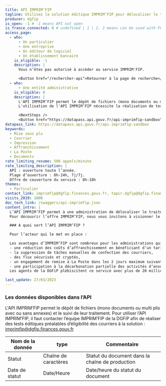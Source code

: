```yaml
---
title: API IMPRIM'FIP
tagline: Utilisez la solution éditique IMPRIM’FIP pour délocaliser le traitement de vos courriers administratifs sortants (impression, mise sous pli, affranchissement et remise à La Poste) vers les centres éditiques industriels de la DGFIP.
producer: dgfip
is_open: -1 # -1 means API not open
is_france_connected: 0 # undefined | 1 | 2. 2 means can be used with FC, 2 means has to be used with FC
access_page:
  - who:
      - Un particulier
      - Une entreprise
      - Un éditeur de logiciel
      - Un établissement bancaire
    is_eligible: -1
    description: |
      Vous n’êtes pas autorisé à accèder au service IMPRIM'FIP.

      <Button href="/rechercher-api">Retourner à la page de recherche</Button>
  - who:
      - Une entité administrative
    is_eligible: 0
    description: |
      L'API IMPRIM’FIP permet le dépôt de fichiers (mono documents ou multi plis avec ou sans annexes) et le suivi de leur traitement.
      L'utilisation de l'API IMPRIM’FIP nécessite la réalisation de tests éditiques préalables avec l'équipe dédiée au sein de la DGFiP afin de vérifier l'éligibilité des courriers à la solution. Dans le cadre de votre demande d'habilitation, vous serez recontacté à cet effet.

      <NextSteps />
      <Button href="https://datapass.api.gouv.fr/api-imprimfip-sandbox">Remplir une demande</Button>
datapass_link: https://datapass.api.gouv.fr/api-imprimfip-sandbox
keywords:
  - Mise sous plu
  - Courrier
  - Impression
  - Affranchissement
  - La Poste
  - Documents
rate_limiting_resume: 500 appels/minute
rate_limiting_description: |
  API : ouverture toute l’année.
  Plage d’ouverture : 0h-24h, 7j/7j.
  Offre de couverture du service : 8h-18h
themes:
  - Particulier
contact_link: imprimfip@dgfip.finances.gouv.fr, tapir.dgfip@dgfip.finances.gouv.fr
visits_2019: 1000
doc_tech_link: /swaggers/api-imprimfip.json
content_intro: |
  L’API IMPRIM’FIP permet à une administration de délocaliser le traitement de ses courriers sortants (impression, mise sous pli, affranchissement et remise à La Poste) vers l’un des quatre centres éditiques industriels de la DGFIP.
  Pour découvrir l’offre IMPRIM’FIP, nous vous invitons à visionner le film d’animation vidéo sur le lien suivant : https://www.linkedin.com/feed/update/urn:li:activity:7016718801777872896

  ### A quoi sert l’API IMPRIM’FIP ?

  Pour l’acteur qui le met en place :

  Les avantages d’IMPRIM’FIP sont nombreux pour les administrations qui utilisent le service :
  - une réduction des coûts d’affranchissement en bénéficiant d’un tarif postal industriel plus avantageux,
  - la suppression de tâches manuelles de confection des courriers,
  - des flux sécurisés et cryptés,
  - un engagement de remise à La Poste dans les 2 jours maximum suivants le dépôt du fichier,
  - une participation à la décarbonation partielle des activités d’envoi du courrier, renforçant l’exemplarité de l’État.
  Les agents de la DGFiP plébiscitent ce service avec plus de 20 millions de plis déposés par an et des économies sur les coûts d’affranchissement de l’ordre de 40 %. La DGCCRF, le service concours du Ministère de l’Intérieur, des starts UP du Ministère de la Transition Ecologique et le SGCD 69 utilisent cette solution. Leurs retours sont très positifs.

last_update: 27/03/2023
---
```


### Les données disponibles dans l’API

L'API IMPRIM’FIP permet le dépôt de fichiers (mono documents ou multi plis avec ou sans annexes) et le suivi de leur traitement.
Pour utiliser l’API IMPRIM’FIP, il faut contacter l’équipe IMPRIM’FIP de la DGFiP afin de réaliser des tests éditiques préalables d’éligibilité des courriers à la solution : imprimfip@dgfip.finances.gouv.fr

| Nom de la donnée    | type                 | Commentaire                                       |
| ------------------- | -------------------- | ------------------------------------------------- |
| Statut              | Chaîne de caractères | Statut du document dans la chaîne de production   |
| Date de statut      | Date/Heure           | Date/heure du statut du document                  |
